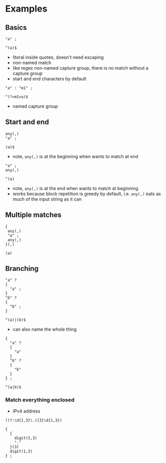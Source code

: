 # Examples



## Basics

```
"a" ;
```

```
^(a)$
```

- literal inside quotes, doesn't need escaping
- non-named match
- like regex non-named capture group, there is no match without a capture group
- start and end characters by default

```
"a" : "m1" ;
```

```
^(?<m1>a)$
```

- named capture group



## Start and end

```
any(,)
"a" ;
```

```
(a)$
```

- note, `any(,)` is at the beginning when wants to match at end

```
"a" ;
any(,)
```

```
^(a)
```

- note, `any(,)` is at the end when wants to match at beginning
- works because block repetition is greedy by default, i.e. `any(,)` eats as much of the input string as it can



## Multiple matches

```
{
 any(,)
 "a" ;
 any(,)
}(,)
```

```
(a)
```



## Branching

```
"a" ?
{
  "a" ;
}
"b" ?
{
  "b" ;
}
```

```
^(a)|(b)$
```

- can also name the whole thing

```
{
  "a" ?
  {
    "a"
  }
  "b" ?
  {
    "b"
  }
} ;
```

```
^(a|b)$
```



### Match everything enclosed

- IPv4 address

```
((?:\d{1,3}\.){3}\d{1,3})
```

```
{
  {
    digit(1,3)
    "."
  }(3)
  digit(1,3)
} ;
```
